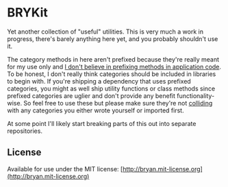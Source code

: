 # BRYKit

Yet another collection of "useful" utilities. This is very much a work in progress, there's barely anything here yet, and you probably shouldn't use it.

The category methods in here aren't prefixed because they're really meant for my use only and [I don't believe in prefixing methods in application code](http://cocoa.tumblr.com/post/65428748735/why-i-dont-prefix-category-methods). To be honest, I don't really think categories should be included in libraries to begin with. If you're shipping a dependency that uses prefixed categories, you might as well ship utility functions or class methods since prefixed categories are uglier and don't provide any benefit functionality-wise. So feel free to use these but please make sure they're not [colliding](https://developer.apple.com/library/ios/documentation/cocoa/conceptual/ProgrammingWithObjectiveC/CustomizingExistingClasses/CustomizingExistingClasses.html#//apple_ref/doc/uid/TP40011210-CH6-SW4) with any categories you either wrote yourself or imported first.

At some point I'll likely start breaking parts of this out into separate repositories.

## License
Available for use under the MIT license: [http://bryan.mit-license.org](http://bryan.mit-license.org)
